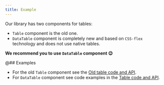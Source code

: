 ```yaml
---
title: Example
---
```


Our library has two components for tables:

- `Table` component is the old one.
- `DataTable` component is completely new and based on `CSS-flex` technology and does not use native tables.

**We recommend you to use `DataTable` component 😉**

@## Examples

- For the old `Table` component see the [Old table code and API](/table-group/table-old/).
- For `DataTable` component see code examples in the [Table code and API](/table-group/data-table/).
